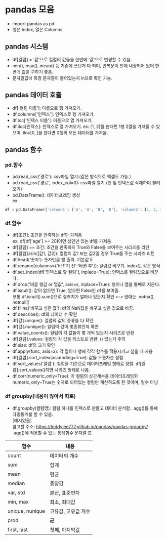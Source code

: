 # pandas 모음
- import pandas as pd
- 행은 Index, 열은 Columns

## pandas 시스템
- df[컬럼] = '값'으로 컬럼의 값들을 한번에 '값'으로 변경할 수 있음.
- min(), max(), mean() 등 기존에 쓰던거 다 되며, 반복문이 안에 내장되어 있어 한번에 값을 구하기 좋음.
- 문자열값에 특정 문자열이 들어있는지 in으로 확인 가능.

## pandas 데이터 호출
- df['컬럼 이름']: 이름으로 행 가져오기.
- df.columns['인덱스']: 인덱스로 행 가져오기.
- df.loc['인덱스 이름']: 이름으로 열 가져오기.
- df.iloc[인덱스]: 인덱스로 열 가져오기.
ex: [1, 2]를 한다면 1행 2열을 가져올 수 있으며, iloc[0, ]을 한다면 0행의 모든 데이터를 가져옴.
## pandas 함수
### pd.함수
- pd.read_csv('경로'): csv파일 열기.(같은 방식으로 엑셀도 가능.)
- pd.read_csv('경로', index_col=0): csv파일 열기.(맨 앞 인덱스값 삭제하며 불러오기)
- pd.DataFrame(): 데이터프레임 생성  
ex  
```python
df = pd.DataFrame({'column1': ['A', 'A', 'B', 'B'], 'column2': [1, 2, 3, 4]}, index=['1', '2', '3', '4'])
```
### df.함수
- df[조건]: 조건을 만족하는 df만 가져옴  
ex: df[df['age'] >= 20]이면 성인만 있는 df를 가져옴
- df[컬럼] == 조건: 조건을 만족하지 True와 False를 보여주는 시리즈를 리턴
- df[컬럼].isin([값1, 값2]): 컬럼이 값1 또는 값2일 경우 True를 주는 시리즈 리턴
- df.head('숫자'): 숫자만큼 행 출력. 기본값 5
- df.rename(columns={'바꾸기 전':'바뀐 후'}): 컬럼값 바꾸기. index도 같은 방식
- df.set_index(df['인덱스로 할 컬럼'], inplace=True): 인덱스를 컬럼값으로 바꾼다.
- df.drop('바꿀 행값 or 열값', axis=x, inplace=True): 행이나 열을 통째로 지운다.
- df.isnull(): 값이 없으면 True, 없으면 False인 df를 보여줌.  
보통 df.isnull().sum()으로 결측치가 얼마나 있는지 확인 <-> 반대는 .notna(), notnull()  
- df.fillna('바꾸고 싶은 값'): df의 NaN값을 바꾸고 싶은 값으로 바꿈.
- df.describe(): df의 데이터 수 확인
- df[값].unique(): 컬럼의 값의 종류를 다 확인
- df[값].nunique(): 컬럼의 값이 몇종류인지 확인
- df.value_counts(): 컬럼의 각 값들이 몇 개씩 있는지 시리즈로 반환
- df[컬럼].values: 컬럼의 각 값을 리스트로 반환. () 없는거 주의
- df.size: df의 크기 확인
- df.apply(func, axis=x): 각 열이나 행에 각각 함수를 적용시키고 싶을 때 사용
- df[컬럼].sort_index(ascending=True): 값을 오름차순 정렬
- df.sort_values('컬럼'): 컬럼을 기준으로 데이터프레임 형태로 정렬. df[컬럼].sort_values()하면 시리즈 형태로 나옴.
- df.corr(numeric_only=True): 각 컬럼의 상관계수를 데이터프레임화  
numeric_only=True는 숫자로 되어있는 컬럼만 계산하도록 한 것이며, 필수 아님

### df groupby(내용이 많아서 따로)
- df.groupby(컬럼명): 컬럼 하나를 인덱스로 만들고 데이터 분석함. .agg()를 통해 다중통계를 할 수 있음.  
[예시있음]  
참고할 주소: https://teddylee777.github.io/pandas/pandas-groupby/  
.agg()에 적용할 수 있는 통계함수 문자열 표  

함수 | 내용
------|----
count | 데이터의 개수
sum | 합계
mean | 평균
median | 중앙값
var, std | 분산, 표준편차
min, max | 최소, 최대값
unique, nunique | 고유값, 고유값 개수
prod | 곲
first, last | 첫째, 마지막값